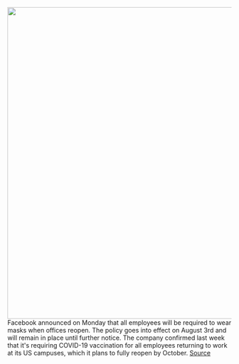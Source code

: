 <img src='https://cdn.vox-cdn.com/thumbor/clxjmRxAPogJ8ZRGsN2NcISulT4=/0x0:2040x1360/1200x800/filters:focal(857x517:1183x843)/cdn.vox-cdn.com/uploads/chorus_image/image/69668905/acastro_200512_1777_faceMask_0001.0.0.jpg' width='700px' /><br/>
Facebook announced on Monday that all employees will be required to wear masks when offices reopen. The policy goes into effect on August 3rd and will remain in place until further notice. The company confirmed last week that it's requiring COVID-19 vaccination for all employees returning to work at its US campuses, which it plans to fully reopen by October.
<a href='https://www.theverge.com/2021/8/2/22606444/facebook-mask-requirement-employees-covid-19-delta'> Source <a/>